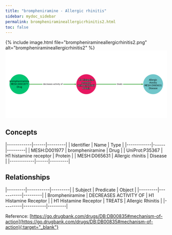 ```yaml
---
title: "brompheniramine - Allergic rhinitis"
sidebar: mydoc_sidebar
permalink: brompheniramineallergicrhinitis2.html
toc: false 
---
```


{% include image.html file="brompheniramineallergicrhinitis2.png" alt="brompheniramineallergicrhinitis2" %}![Path Visualization](/images/brompheniramineallergicrhinitis2.png)

## Concepts

|------------|------|---------|
| Identifier | Name | Type    |
|------------|------|---------|
| MESH:D001977 | brompheniramine | Drug |
| UniProt:P35367 | H1 histamine receptor | Protein |
| MESH:D065631 | Allergic rhinitis | Disease |
|------------|------|---------|

## Relationships

|---------|-----------|---------|
| Subject | Predicate | Object  |
|---------|-----------|---------|
| Brompheniramine | DECREASES ACTIVITY OF | H1 Histamine Receptor |
| H1 Histamine Receptor | TREATS | Allergic Rhinitis |
|---------|-----------|---------|

Reference: [https://go.drugbank.com/drugs/DB:DB00835#mechanism-of-action](https://go.drugbank.com/drugs/DB:DB00835#mechanism-of-action){:target="_blank"}
